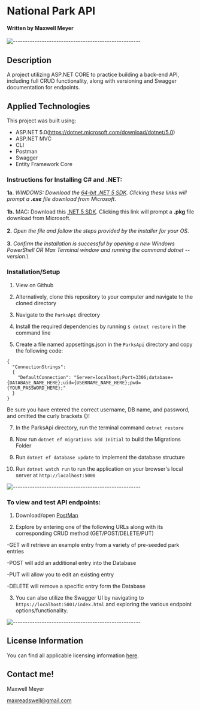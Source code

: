 # National Park API

#### Written by Maxwell Meyer

![-----------------------------------------------------](https://raw.githubusercontent.com/andreasbm/readme/master/assets/lines/rainbow.png)

## Description

A project utilizing ASP.NET CORE to practice building a back-end API, including full CRUD functionality, along with versioning and Swagger documentation for endpoints.

## Applied Technologies

This project was built using:

- ASP.NET 5.0(https://dotnet.microsoft.com/download/dotnet/5.0)
- ASP.NET MVC
- CLI
- Postman
- Swagger
- Entity Framework Core

### Instructions for Installing C# and .NET:

**1a.** _WINDOWS: Download the [64-bit .NET 5 SDK](https://dotnet.microsoft.com/download/dotnet/thank-you/sdk-5.0.102-windows-x64-installer). Clicking these links will prompt a **.exe** file download from Microsoft_.\
 \
 **1b.** MAC: Download this [.NET 5 SDK](https://dotnet.microsoft.com/download/dotnet/thank-you/sdk-5.0.100-macos-x64-installer). Clicking this link will prompt a **.pkg** file download from Microsoft.\
 \
 **2.** _Open the file and follow the steps provided by the installer for your OS_.\
 \
 **3.** _Confirm the installation is successful by opening a new Windows PowerShell OR Max Terminal window and running the command dotnet --version_.\

### Installation/Setup

1. View on Github

2. Alternatively, clone this repository to your computer and navigate to the cloned directory

3. Navigate to the `ParksApi` directory

4. Install the required dependencies by running `$ dotnet restore` in the command line

5. Create a file named appsettings.json in the `ParksApi` directory and copy the following code:

```
{
  "ConnectionStrings":
  {
    "DefaultConnection": "Server=localhost;Port=3306;database={DATABASE_NAME_HERE};uid={USERNAME_NAME_HERE};pwd={YOUR_PASSWORD_HERE};"
  }
}
```

Be sure you have entered the correct username, DB name, and password, and omitted the curly brackets {}!

7. In the ParksApi directory, run the terminal command `dotnet restore`

8. Now run `dotnet ef migrations add Initial` to build the Migrations Folder

9. Run `dotnet ef database update` to implement the database structure

10. Run `dotnet watch run` to run the application on your browser's local server at `http://localhost:5000`

![-----------------------------------------------------](https://raw.githubusercontent.com/andreasbm/readme/master/assets/lines/rainbow.png)

### To view and test API endpoints:

1. Download/open [PostMan](https://www.postman.com/downloads/)

2. Explore by entering one of the following URLs along with its corresponding CRUD method (GET/POST/DELETE/PUT)

-GET will retrieve an example entry from a variety of pre-seeded park entries

-POST will add an additional entry into the Database

-PUT will allow you to edit an existing entry

-DELETE will remove a specific entry form the Database

3. You can also utilize the Swagger UI by navigating to `https://localhost:5001/index.html` and exploring the various endpoint options/functionality.

![-----------------------------------------------------](https://raw.githubusercontent.com/andreasbm/readme/master/assets/lines/rainbow.png)

## License Information

You can find all applicable licensing information [here](https://opensource.org/licenses/MIT).

## Contact me!

Maxwell Meyer

maxreadswell@gmail.com

